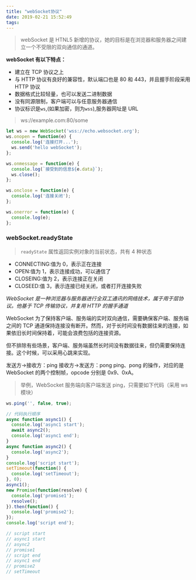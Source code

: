 ```yaml
---
title: "webSocket协议"
date: 2019-02-21 15:52:49
tags:
---
```


> webSocket 是 HTNL5 新增的协议，她的目标是在浏览器和服务器之间建立一个不受限的双向通信的通道。

**webSocket 有以下特点：**

- 建立在 TCP 协议之上
- 与 HTTP 协议有良好的兼容性，默认端口也是 80 和 443，并且握手阶段采用 HTTP 协议
- 数据格式比较轻量，也可以发送二进制数据
- 没有同源限制，客户端可以与任意服务器通信
- 协议标识是`ws`,(如果加密，则为`wss`),服务器网址是 URL

> ws://example.com:80/some

```js
let ws = new WebSocket('wss://echo.websocket.org');
ws.onopen = function(e) {
  console.log('连接打开...');
  ws.send('hello webSocket');
};

ws.onmessage = function(e) {
  console.log(`接受到的信息${e.data}`);
  ws.close();
};

ws.onclose = function(e) {
  console.log('连接关闭');
};

ws.onerror = function(e) {
  console.log(e);
};
```

### webSocket.readyState

> `readyState` 属性返回实例对象的当前状态，共有 4 种状态

- CONNECTING:值为 0，表示正在连接
- OPEN:值为 1，表示连接成功，可以通信了
- CLOSEING:值为 2，表示连接正在关闭
- CLOSEED:值 3，表示连接已经关闭，或者打开连接失败

_WebSocket 是一种浏览器与服务器进行全双工通讯的网络技术，属于用于层协议。他基于 TCP 传输协议，并复用 HTTP 的握手通道_

WebSocket 为了保持客户端、服务端的实时双向通信，需要确保客户端、服务端之间的 TCP 通道保持连接没有断开。然而，对于长时间没有数据往来的连接，如果依旧长时间保持着，可能会浪费包括的连接资源。

但不排除有些场景，客户端、服务端虽然长时间没有数据往来，但仍需要保持连接。这个时候，可以采用心跳来实现。

发送方->接收方：ping
接收方->发送方：pong
ping、pong 的操作，对应的是 WebSocket 的两个控制帧，opcode 分别是 0x9、0xA。

> 举例，WebSocket 服务端向客户端发送 ping，只需要如下代码（采用 ws 模块）

```js
ws.ping('', false, true);

// 代码执行顺序
async function async1() {
  console.log('async1 start');
  await async2();
  console.log('async1 end');
}
async function async2() {
  console.log('async2');
}
console.log('script start');
setTimeout(function() {
  console.log('setTimeout');
}, 0);
async1();
new Promise(function(resolve) {
  console.log('promise1');
  resolve();
}).then(function() {
  console.log('promise2');
});
console.log('script end');

// script start
// async1 start
// async2
// promise1
// script end
// async1 end
// promise2
// setTimeout
```
